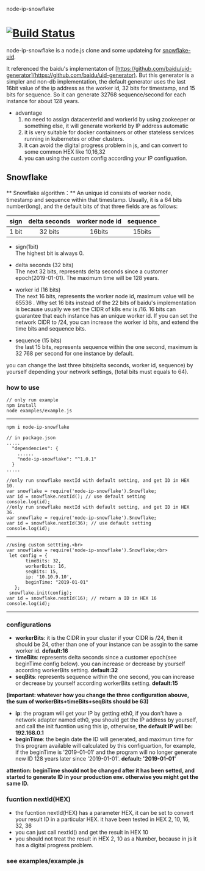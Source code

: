 node-ip-snowflake

[![Build Status](https://travis-ci.com/yezhoujie/node-ip-snowflake.svg?branch=master)](https://travis-ci.com/yezhoujie/node-ip-snowflake)
==============

node-ip-snowflake is a node.js clone and some updateing for [snowflake-uid](https://github.com/johnhuang-cn/snowflake-uid).

It referenced the baidu's implementaton of [https://github.com/baidu/uid-generator](https://github.com/baidu/uid-generator).  But this generator is a simpler and non-db implementation, the default generator uses the last 16bit value of the ip address as the worker id, 32 bits for timestamp, and 15 bits for sequence. So it can generate 32768 sequence/second for each instance for about 128 years.

- advantage
  1. no need to assign datacenterId and workerId by using zookeeper or something else, it will generate workerId by IP address automatic
  2. it is very suitable for docker containners or other stateless services running in kubernetes or other clusters.
  3. it can avoid the digital progress problem in js, and can convert to some common HEX like 10,16,32
  4. you can using the custom config according your IP configuation.


## Snowflake

\*\* Snowflake algorithm：\*\* An unique id consists of worker node, timestamp and sequence within that timestamp. Usually, it is a 64 bits number\(long\), and the default bits of that three fields are as follows:

| sign | delta seconds | worker node id | sequence |
| :---: | :---: | :---: | :---: |
| 1 bit | 32 bits | 16bits | 15bits |

* sign\(1bit\)  
  The highest bit is always 0.

* delta seconds \(32 bits\)  
  The next 32 bits, represents delta seconds since a customer epoch\(2019-01-01\). The maximum time will be 128 years.

* worker id \(16 bits\)  
  The next 16 bits, represents the worker node id, maximum value will be 65536
. Why set 16 bits instead of the 22 bits of baidu's implementation is because usually we set the CIDR of k8s env is /16. 16 bits can guarantee that each instance has an unique worker id. If you can set the network CIDR to /24, you can increase the worker id bits, and extend the time bits and sequence bits.

* sequence \(15 bits\)  
  the last 15 bits, represents sequence within the one second, maximum is 32 768
 per second for one instance by default.


you can change the last three bits(delta seconds,  worker id, sequence) by yourself depending your network settings, (total bits must equals to 64).


### how to use
```
// only run example
npm install
node examples/example.js
```

--------------------------
```
npm i node-ip-snowflake
```
```
// in package.json
.....
  "dependencies": {
    ......
    "node-ip-snowflake": "^1.0.1"
  }
.....
```
```
//only run snowflake nextId with default setting, and get ID in HEX 10.
var snowflake = require('node-ip-snowflake').Snowflake;
var id = snowflake.nextId(); // use default setting
console.log(id);
//only run snowflake nextId with default setting, and get ID in HEX 36. 
var snowflake = require('node-ip-snowflake').Snowflake;
var id = snowflake.nextId(36); // use default setting
console.log(id);
```

---------------------------
```
//using custom settting.<br>
var snowflake = require('node-ip-snowflake').Snowflake;<br>
 let config = {
       timeBits: 32,
       workerBits: 16,
       seqBits: 15,
       ip: '10.10.9.10',
       beginTime: "2019-01-01"
   };
 snowflake.init(config);
var id = snowflake.nextId(16); // return a ID in HEX 16
console.log(id);
```

----------------------------

### configurations
- **workerBits**: it is the CIDR in your cluster if your CIDR is /24, then it should be 24, other than one of your instance can be assgin to the same worker id. **default:16**
- **timeBits**: represents delta seconds since a customer epoch(see beginTime config below). you can increase or decrease by yourself according workerBits setting. **default:32**
- **seqBits**: represents sequence within the one second, you can increase or decrease by yourself according workerBits setting. **default:15**

**(important: whatever how you change the three configuration abouve, the sum of  workerBits+timeBits+seqBits should be 63)**

- **ip**: the program will get your IP by getting eth0, if you don't have a network adapter named eth0, you should get the IP address by yourself, and call the init fucntion using this ip, otherwise, **the default IP will be: 192.168.0.1**
- **beginTime**: the begin date the ID will generated, and maximun time for this program available will calculated by this configuartion, for example, if the beginTime is '2019-01-01' and the program will no longer generate new ID 128 years later since '2019-01-01'. **default: '2019-01-01'**

**attention: beginTime should not be changed after it has been setted, and started to generate ID in your production env. otherwise you might get the same ID.**

### fucntion nextId(HEX)
- the fucntion nextId(HEX) has a parameter HEX, it can be set to convert your result ID in a particular HEX. it have been tested in HEX 2, 10, 16, 32, 36
- you can just call nextId() and get the result in HEX 10
- you should not treat the result in HEX 2, 10 as a Number, because in js it has a digital progress problem.

### see examples/example.js